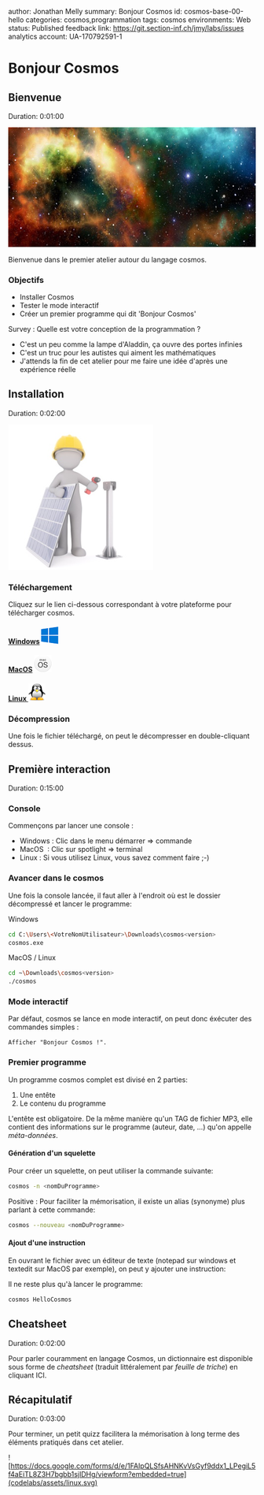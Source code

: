 author: Jonathan Melly
summary: Bonjour Cosmos
id: cosmos-base-00-hello
categories: cosmos,programmation
tags: cosmos
environments: Web
status: Published
feedback link: https://git.section-inf.ch/jmy/labs/issues
analytics account: UA-170792591-1

# Bonjour Cosmos

## Bienvenue
Duration: 0:01:00

![hello](assets/cosmos-base/hello.png)

Bienvenue dans le premier atelier autour du langage cosmos.

### Objectifs

- Installer Cosmos
- Tester le mode interactif
- Créer un premier programme qui dit 'Bonjour Cosmos'


Survey
: Quelle est votre conception de la programmation ?
<ul>
  <li>C'est un peu comme la lampe d'Aladdin, ça ouvre des portes infinies</li>
  <li>C'est un truc pour les autistes qui aiment les mathématiques</li>
  <li>J'attends la fin de cet atelier pour me faire une idée d'après une expérience réelle</li>
</ul>

## Installation
Duration: 0:02:00

![install-solar](assets/install-solar.jpg)

### Téléchargement

Cliquez sur le lien ci-dessous correspondant à votre plateforme pour télécharger cosmos.

#### [Windows](https://github.com/jonathanMelly/cosmos/releases/latest/download/cosmos-win-x64.zip) ![winlogo](assets/winlogo.png)

#### [MacOS](https://github.com/jonathanMelly/cosmos/releases/latest/download/cosmos-osx-x64.zip) ![Macos Logo](assets/macos-logo.png)

#### [Linux ](https://github.com/jonathanMelly/cosmos/releases/latest/download/cosmos-linux-x64.zip) ![Tux](assets/tux-mini.png)

### Décompression

Une fois le fichier téléchargé, on peut le décompresser en double-cliquant dessus.

## Première interaction
Duration: 0:15:00

### Console
Commençons par lancer une console :

- Windows : Clic dans le menu démarrer => commande
- MacOS   : Clic sur spotlight => terminal
- Linux   : Si vous utilisez Linux, vous savez comment faire ;-)

### Avancer dans le cosmos
Une fois la console lancée, il faut aller à l'endroit où est le dossier décompressé et lancer le programme:

Windows
``` bash
cd C:\Users\<VotreNomUtilisateur>\Downloads\cosmos<version>
cosmos.exe
```

MacOS / Linux
``` bash
cd ~\Downloads\cosmos<version>
./cosmos
```

### Mode interactif
Par défaut, cosmos se lance en mode interactif, on peut donc éxécuter des commandes simples :

``` cosmos
Afficher "Bonjour Cosmos !".
```

### Premier programme
Un programme cosmos complet est divisé en 2 parties:
1. Une entête
1. Le contenu du programme

L'entête est obligatoire. De la même manière qu'un TAG de fichier MP3, elle contient des informations sur le programme (auteur, date, ...) qu'on appelle *méta-données*.

#### Génération d'un squelette
Pour créer un squelette, on peut utiliser la commande suivante:
``` bash
cosmos -n <nomDuProgramme>
```

Positive
: Pour faciliter la mémorisation, il existe un alias (synonyme) plus parlant à cette commande:

``` bash
cosmos --nouveau <nomDuProgramme>
```

#### Ajout d'une instruction
En ouvrant le fichier avec un éditeur de texte (notepad sur windows et textedit sur MacOS par exemple), on peut y ajouter une instruction:

Il ne reste plus qu'à lancer le programme:
``` bash
cosmos HelloCosmos
```

## Cheatsheet
Duration: 0:02:00

Pour parler couramment en langage Cosmos, un dictionnaire est disponible sous forme de *cheatsheet* (traduit littéralement par *feuille de triche*) en cliquant ICI.

## Récapitulatif
Duration: 0:03:00

Pour terminer, un petit quizz facilitera la mémorisation à long terme des éléments pratiqués dans cet atelier.

![https://docs.google.com/forms/d/e/1FAIpQLSfsAHNKvVsGyf9ddx1_LPegiL5f4aEiTL8Z3H7bgbb1sjIDHg/viewform?embedded=true](codelabs/assets/linux.svg)